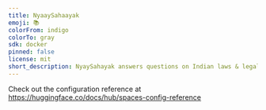 ```yaml
---
title: NyaaySahaayak
emoji: 📚
colorFrom: indigo
colorTo: gray
sdk: docker
pinned: false
license: mit
short_description: NyaySahayak answers questions on Indian laws & legal system.
---
```


Check out the configuration reference at https://huggingface.co/docs/hub/spaces-config-reference